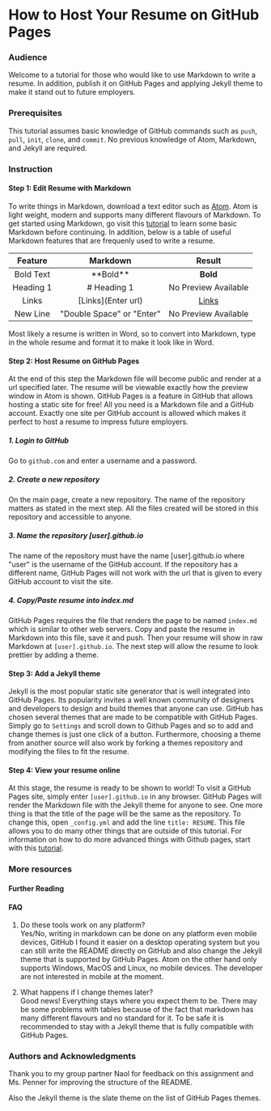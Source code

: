 # How to Host Your Resume on GitHub Pages

### Audience
Welcome to a tutorial for those who would like to use Markdown to write a resume. In addition, publish it on GitHub Pages and applying Jekyll theme to make it stand out to future employers. 

### Prerequisites
This tutorial assumes basic knowledge of GitHub commands such as ```push```, ```pull```, ```init```, ```clone```, and ```commit```. No previous knowledge of Atom, Markdown, and Jekyll are required.

### Instruction

#### Step 1: Edit Resume with Markdown
To write things in Markdown, download a text editor such as [Atom](Atom.io). Atom is light weight, modern and supports many different flavours of Markdown. To get started using Markdown, go visit this [tutorial]() to learn some basic Markdown before continuing. In addition, below is a table of useful Markdown features that are frequenly used to write a resume.

| Feature      | Markdown     | Result   |
|:-------------:|:-------------:|:---------:|
| Bold Text     | \*\*Bold\*\* | **Bold** |
| Heading 1      | \# Heading 1      | No Preview Available |
| Links | \[Links](Enter url)     | [Links](#)
| New Line | "Double Space" or "Enter" | No Preview Available |

Most likely a resume is written in Word, so to convert into Markdown, type in the whole resume and format it to make it look like in Word.

#### Step 2: Host Resume on GitHub Pages
At the end of this step the Markdown file will become public and render at a url specified later. The resume will be viewable exactly how the preview window in Atom is shown. GitHub Pages is a feature in GitHub that allows hosting a static site for free! All you need is a Markdown file and a GitHub account. Exactly one site per GitHub account is allowed which makes it perfect to host a resume to impress future employers.

##### 1. Login to GitHub
Go to ```github.com``` and enter a username and a password.

##### 2. Create a new repository
On the main page, create a new repository. The name of the repository matters as stated in the mext step. All the files created will be stored in this repository and accessible to anyone.

##### 3. Name the repository [user].github.io
The name of the repository must have the name [user].github.io where "user" is the username of the GitHub account. If the repository has a different name, GitHub Pages will not work with the url that is given to every GitHub account to visit the site.

##### 4. Copy/Paste resume into index.md
GitHub Pages requires the file that renders the page to be named ```index.md``` which is similar to other web servers. Copy and paste the resume in Markdown into this file, save it and push. Then your resume will show in raw Markdown at ```[user].github.io```. The next step will allow the resume to look prettier by adding a theme.

#### Step 3: Add a Jekyll theme
Jekyll is the most popular static site generator that is well integrated into GitHub Pages. Its popularity invites a well known community of designers and developers to design and build themes that anyone can use. GitHub has chosen several themes that are made to be compatible with GitHub Pages. Simply go to ```Settings``` and scroll down to Github Pages and so to add and change themes is just one click of a button. Furthermore, choosing a theme from another source will also work by forking a themes repository and modifying the files to fit the resume.

#### Step 4: View your resume online
At this stage, the resume is ready to be shown to world! To visit a GitHub Pages site, simply enter ```[user].github.io``` in any browser. GitHub Pages will render the Markdown file with the Jekyll theme for anyone to see. One more thing is that the title of the page will be the same as the repository. To change this, open ```_config.yml``` and add the line ```title: RESUME```. This file allows you to do many other things that are outside of this tutorial. For information on how to do more advanced things with Github pages, start with this [tutorial](). 

### More resources

#### Further Reading

#### FAQ
1. Do these tools work on any platform?  
Yes/No, writing in markdown can be done on any platform even mobile devices, GitHub I found it easier on a desktop operating system but you can still write the README directly on GitHub and also change the Jekyll theme that is supported by GitHub Pages. Atom on the other hand only supports Windows, MacOS and Linux, no mobile devices. The developer are not interested in mobile at the moment.

2. What happens if I change themes later?  
Good news! Everything stays where you expect them to be. There may be some problems with tables because of the fact that markdown has many different flavours and no standard for it. To be safe it is recommended to stay with a Jekyll theme that is fully compatible with GitHub Pages.

### Authors and Acknowledgments
Thank you to my group partner Naol for feedback on this assignment and Ms. Penner for improving the structure of the README.

Also the Jekyll theme is the slate theme on the list of GitHub Pages themes.
